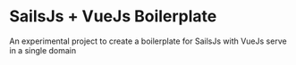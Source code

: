 # SailsJs + VueJs Boilerplate
An experimental project to create a boilerplate for SailsJs with VueJs serve in a single domain

